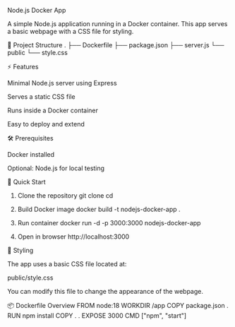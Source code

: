 Node.js Docker App

A simple Node.js application running in a Docker container.
This app serves a basic webpage with a CSS file for styling.

📂 Project Structure
.
├── Dockerfile
├── package.json
├── server.js
└── public
    └── style.css

⚡ Features

Minimal Node.js server using Express

Serves a static CSS file

Runs inside a Docker container

Easy to deploy and extend

🛠 Prerequisites

Docker
 installed

Optional: Node.js
 for local testing

🚀 Quick Start
1. Clone the repository
git clone <your-repo-url>
cd <your-repo-folder>

2. Build Docker image
docker build -t nodejs-docker-app .

3. Run container
docker run -d -p 3000:3000 nodejs-docker-app

4. Open in browser
http://localhost:3000

🎨 Styling

The app uses a basic CSS file located at:

public/style.css


You can modify this file to change the appearance of the webpage.

📦 Dockerfile Overview
FROM node:18
WORKDIR /app
COPY package.json .
RUN npm install
COPY . .
EXPOSE 3000
CMD ["npm", "start"]


